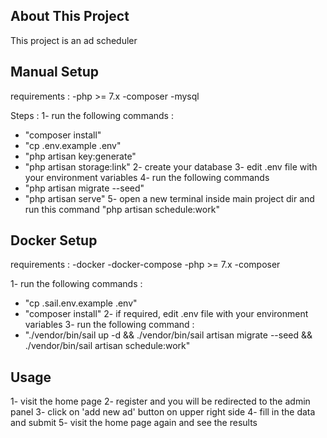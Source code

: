 ## About This Project

This project is an ad scheduler


## Manual Setup

requirements :
-php >= 7.x
-composer
-mysql


Steps :
1- run the following commands :
- "composer install"
- "cp .env.example .env"
- "php artisan key:generate"
- "php artisan storage:link"
2- create your database
3- edit .env file with your environment variables
4- run the following commands 
- "php artisan migrate --seed"
- "php artisan serve"
5- open a new terminal inside main project dir and run this command "php artisan schedule:work"


## Docker Setup

requirements :
-docker
-docker-compose
-php >= 7.x
-composer

1- run the following commands :
- "cp .sail.env.example .env"
- "composer install"
2- if required, edit .env file with your environment variables
3- run the following command :
- "./vendor/bin/sail up -d && ./vendor/bin/sail artisan migrate --seed && ./vendor/bin/sail artisan schedule:work"

## Usage 

1- visit the home page
2- register and you will be redirected to the admin panel
3- click on 'add new ad' button on upper right side
4- fill in the data and submit
5- visit the home page again and see the results